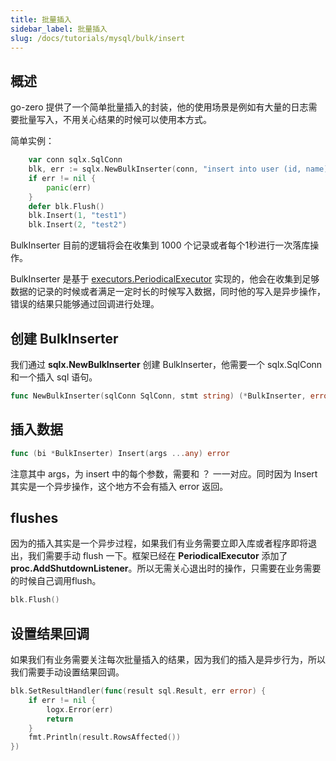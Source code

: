 ```yaml
---
title: 批量插入
sidebar_label: 批量插入
slug: /docs/tutorials/mysql/bulk/insert
---
```


## 概述

go-zero 提供了一个简单批量插入的封装，他的使用场景是例如有大量的日志需要批量写入，不用关心结果的时候可以使用本方式。

简单实例：

```go
	var conn sqlx.SqlConn
	blk, err := sqlx.NewBulkInserter(conn, "insert into user (id, name) values (?, ?)")
	if err != nil {
		panic(err)
	}
    defer blk.Flush()
	blk.Insert(1, "test1")
	blk.Insert(2, "test2")
```

BulkInserter 目前的逻辑将会在收集到 1000 个记录或者每个1秒进行一次落库操作。

BulkInserter 是基于 [executors.PeriodicalExecutor](https://github.com/zeromicro/go-zero/blob/master/core/executors/periodicalexecutor.go) 实现的，他会在收集到足够数据的记录的时候或者满足一定时长的时候写入数据，同时他的写入是异步操作，错误的结果只能够通过回调进行处理。

## 创建 BulkInserter

我们通过 **sqlx.NewBulkInserter** 创建 BulkInserter，他需要一个 sqlx.SqlConn 和一个插入 sql 语句。

```go
func NewBulkInserter(sqlConn SqlConn, stmt string) (*BulkInserter, error)
```

## 插入数据

```go
func (bi *BulkInserter) Insert(args ...any) error
```

注意其中 args，为 insert 中的每个参数，需要和 ？ 一一对应。同时因为 Insert 其实是一个异步操作，这个地方不会有插入 error 返回。

## flushes

因为的插入其实是一个异步过程，如果我们有业务需要立即入库或者程序即将退出，我们需要手动 flush 一下。框架已经在 **PeriodicalExecutor** 添加了 **proc.AddShutdownListener**。所以无需关心退出时的操作，只需要在业务需要的时候自己调用flush。

```go
blk.Flush()
```

## 设置结果回调

如果我们有业务需要关注每次批量插入的结果，因为我们的插入是异步行为，所以我们需要手动设置结果回调。

```go
blk.SetResultHandler(func(result sql.Result, err error) {
	if err != nil {
		logx.Error(err)
		return
	}
	fmt.Println(result.RowsAffected())
})
```
